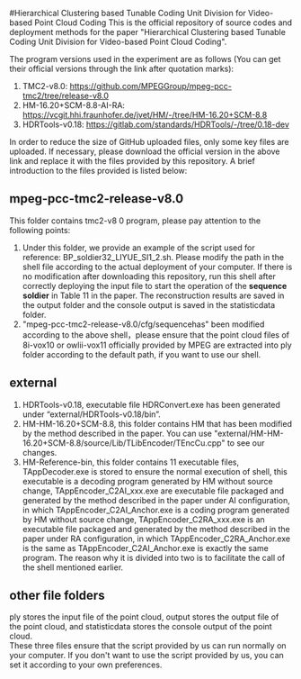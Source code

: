 #Hierarchical Clustering based Tunable Coding Unit Division for Video-based Point Cloud Coding
This is the official repository of source codes and deployment methods for the paper "Hierarchical Clustering based Tunable Coding Unit Division for Video-based Point Cloud Coding".

The program versions used in the experiment are as follows (You can get their official versions through the link after quotation marks): 

1. TMC2-v8.0: https://github.com/MPEGGroup/mpeg-pcc-tmc2/tree/release-v8.0
2. HM-16.20+SCM-8.8-AI-RA: https://vcgit.hhi.fraunhofer.de/jvet/HM/-/tree/HM-16.20+SCM-8.8
3. HDRTools-v0.18: https://gitlab.com/standards/HDRTools/-/tree/0.18-dev

In order to reduce the size of GitHub uploaded files, only some key files are uploaded. If necessary, please download the official version in the above link and replace it with the files provided by this repository. A brief introduction to the files provided is listed below:

## mpeg-pcc-tmc2-release-v8.0
This folder contains tmc2-v8 0 program, please pay attention to the following points: 
1. Under this folder, we provide an example of the script used for reference: BP_soldier32_LIYUE_SI1_2.sh. Please modify the path in the shell file according to the actual deployment of your computer. If there is no modification after downloading this repository, run this shell after correctly deploying the input file to start the operation of the <b>sequence soldier</b> in Table 11 in the paper. The reconstruction results are saved in the output folder and the console output is saved in the statisticdata folder.
2. "mpeg-pcc-tmc2-release-v8.0/cfg/sequencehas" been modified according to the above shell，please ensure that the point cloud files of 8i-vox10 or owlii-vox11 officially provided by MPEG are extracted into ply folder according to the default path, if you want to use our shell.

## external
1. HDRTools-v0.18, executable file HDRConvert.exe has been generated under “external/HDRTools-v0.18/bin”.
2. HM-HM-16.20+SCM-8.8, this folder contains HM that has been modified by the method described in the paper. You can use "external/HM-HM-16.20+SCM-8.8/source/Lib/TLibEncoder/TEncCu.cpp" to see our changes.
3. HM-Reference-bin, this folder contains 11 executable files, TAppDecoder.exe is stored to ensure the normal execution of shell, this executable is a decoding program generated by HM without source change, TAppEncoder_C2AI_xxx.exe are executable file packaged and generated by the method described in the paper under AI configuration, in which TAppEncoder_C2AI_Anchor.exe is a coding program generated by HM without source change, TAppEncoder_C2RA_xxx.exe is an executable file packaged and generated by the method described in the paper under RA configuration, in which TAppEncoder_C2RA_Anchor.exe is the same as TAppEncoder_C2AI_Anchor.exe is exactly the same program. The reason why it is divided into two is to facilitate the call of the shell mentioned earlier.

## other file folders
ply stores the input file of the point cloud, output stores the output file of the point cloud, and statisticdata stores the console output of the point cloud. 
<br/>These three files ensure that the script provided by us can run normally on your computer. If you don't want to use the script provided by us, you can set it according to your own preferences.
